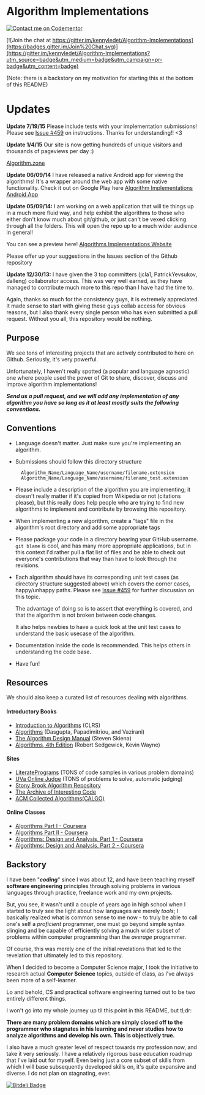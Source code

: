 # Algorithm Implementations

[![Contact me on Codementor](https://www.codementor.io/m-badges/kendrickledet/get-help.svg)](https://www.codementor.io/@kendrickledet?refer=badge)

[![Join the chat at https://gitter.im/kennyledet/Algorithm-Implementations](https://badges.gitter.im/Join%20Chat.svg)](https://gitter.im/kennyledet/Algorithm-Implementations?utm_source=badge&utm_medium=badge&utm_campaign=pr-badge&utm_content=badge)

(Note: there is a backstory on my motivation for starting this at the bottom of this README)



Updates
=======
**Update 7/19/15**
Please include tests with your implementation submissions! Please see [Issue #459](https://github.com/kennyledet/Algorithm-Implementations/issues/459#issuecomment-118841244) on instructions. Thanks for understanding!! <3


**Update 1/4/15**
Our site is now getting hundreds of unique visitors and thousands of pageviews per day :)

[Algorithm.zone](http://algorithm.zone/)


**Update 06/09/14**
I have released a native Android app for viewing the algorithms! It's a wrapper around the web app with some native functionality. Check it out on Google Play here
[Algorithm Implementations Android App](https://play.google.com/store/apps/details?id=com.kennyledet.algorithms.app.grmeb)

**Update 05/09/14:** 
I am working on a web application that will tie things up in a much more fluid way, and help exhibit the algorithms to those who either don't know much about git/github, or just can't be vexed clicking through all the folders. This will open the repo up to a much wider audience in general!

You can see a preview here!
[Algorithms Implementations Website](http://dry-sea-7022.herokuapp.com/algorithms)

Please offer up your suggestions in the Issues section of the Github repository

**Update 12/30/13:** I have given the 3 top committers (jcla1, PatrickYevsukov, dalleng) collaborator access. This was very well earned, as they have managed to contribute much more to this repo than I have had the time to.

Again, thanks so much for the consistency guys, it is extremely appreciated. It made sense to start with giving these guys collab access for obvious reasons, but I also thank every single person who has even submitted a pull request. Without you all, this repository would be nothing.

Purpose
----------
We see tons of interesting projects that are actively contributed to here on Github. Seriously, it's very powerful.

Unfortunately, I haven't really spotted (a popular and language agnostic) one where people used the power of Git to share, discover, discuss and improve algorithm implementations!

***Send us a pull request, and we will add any implementation of any algorithm you have so long as it at least mostly suits the following conventions.***

Conventions
-----------

+ Language doesn't matter. Just make sure you're implementing an algorithm.
+ Submissions should follow this directory structure

		Algorithm_Name/Language_Name/username/filename.extension
		Algorithm_Name/Language_Name/username/filename_test.extension

+ Please include a description of the algorithm you are implementing; it doesn't really matter if it's copied from Wikipedia or not (citations please), but this really does help people who are trying to find new algorithms to implement and contribute by browsing this repository. 

+ When implementing a new algorithm, create a "tags" file in the algorithm's root directory and add some appropriate tags
+ Please package your code in a directory bearing your GitHub username. `git blame` is cool, and has many more appropriate applications, but in this context I'd rather pull a flat list of files and be able to check out everyone's contributions that way than have to look through the revisions.

+ Each algorithm should have its corresponding unit test cases (as directory structure suggested above) which covers the corner cases, happy/unhappy paths. Please see [Issue #459](https://github.com/kennyledet/Algorithm-Implementations/issues/459) for further discussion on this topic.

	The advantage of doing so is to assert that everything is covered, and that the algorithm is not broken between code changes.

	It also helps newbies to have a quick look at the unit test cases to understand the basic usecase of the algorithm.

+ Documentation inside the code is recommended. This helps others in understanding the code base.

+ Have fun!

Resources
---------
We should also keep a curated list of resources dealing with algorithms.

#### Introductory Books
+ [Introduction to Algorithms](http://www.amazon.com/Introduction-Algorithms-Second-Edition-Thomas/dp/0262032937) (CLRS)
+ [Algorithms](http://www.amazon.com/Algorithms-Sanjoy-Dasgupta/dp/0073523402) (Dasgupta, Papadimitriou, and Vazirani)
+ [The Algorithm Design Manual](http://www.amazon.com/Algorithm-Design-Manual-Steve-Skiena/dp/0387948600) (Steven Skiena)
+ [Algorithms, 4th Edition](http://algs4.cs.princeton.edu/home/) (Robert Sedgewick, Kevin Wayne)


#### Sites
+ [LiteratePrograms](http://en.literateprograms.org/LiteratePrograms:Welcome) (TONS of code samples in various problem domains)
+ [UVa Online Judge](http://uva.onlinejudge.org) (TONS of problems to solve, automatic judging)
+ [Stony Brook Algorithm Repository](http://www.cs.sunysb.edu/~algorith/)
+ [The Archive of Interesting Code](http://www.keithschwarz.com/interesting/)
+ [ACM Collected Algorithms(CALGO)](http://calgo.acm.org)

#### Online Classes
+ [Algorithms Part I - Coursera](https://www.coursera.org/learn/algorithms-part1)
+ [Algorithms Part II - Coursera](https://www.coursera.org/learn/algorithms-part2)
+ [Algorithms: Design and Analysis, Part 1 - Coursera](https://www.coursera.org/course/algo)
+ [Algorithms: Design and Analysis, Part 2 - Coursera](https://www.coursera.org/course/algo2)


Backstory
---------
I have been "***coding***" since I was about 12, and have been teaching myself **software engineering** principles through solving problems in various languages through practice, freelance work and my own projects.

But, you see, it wasn't until a couple of years ago in high school when I started to truly see the light about how languages are merely *tools*; I basically realized what is common sense to me now - to truly be able to call one's self a *proficient* programmer, one must go beyond simple syntax slinging and be capable of efficiently solving a much wider subset of problems within computer programming than the *average* programmer.

Of course, this was merely one of the initial revelations that led to the revelation that ultimately led to this repository.


When I decided to become a Computer Science major, I took the initiative to research actual **Computer Science** topics, outside of class, as I've always been more of a self-learner.

 Lo and behold, CS and practical software engineering turned out to be two entirely different things.

I won't go into my whole journey up til this point in this README, but tl;dr:

**There are many problem domains which are simply closed off to the programmer who stagnates in his learning and never studies how to analyze algorithms and develop his own. This is objectively true.**


I also have a much greater level of respect towards my profession now, and take it very seriously. I have a relatively rigorous base education roadmap that I've laid out for myself. Even being just a core subset of skills from which I will base subsequently developed skills on, it's quite expansive and diverse. I do not plan on stagnating, ever.



[![Bitdeli Badge](https://d2weczhvl823v0.cloudfront.net/kennyledet/algorithm-implementations/trend.png)](https://bitdeli.com/free "Bitdeli Badge")

